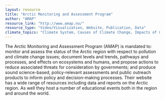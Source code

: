 ```yaml
---
layout: resource
title: "Arctic Monitoring and Assessment Program"
author: "AMAP"
resource_link: "http://www.amap.no/"
resource_type: "Video/Visualization, Website, Publication, Data"
climate_topics: "Climate System, Causes of Climate Change, Impacts of Climate Change, Mitigation, Adaptation"
---
```


The Arctic Monitoring and Assessment Program (AMAP) is mandated to: monitor and assess the status of the Arctic region with respect to pollution and climate change issues; document levels and trends, pathways and processes, and effects on ecosystems and humans, and propose actions to reduce associated threats for consideration by governments; and produce sound science-based, policy-relevant assessments and public outreach products to inform policy and decision-making processes. Their website has a wide range of resources including data and reports on the Arctic region. As well they host a number of educational events both in the region and around the world.